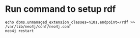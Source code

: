 # Run command to setup rdf

```
echo dbms.unmanaged_extension_classes=n10s.endpoint=/rdf >> /var/lib/neo4j/conf/neo4j.conf
neo4j restart
```

